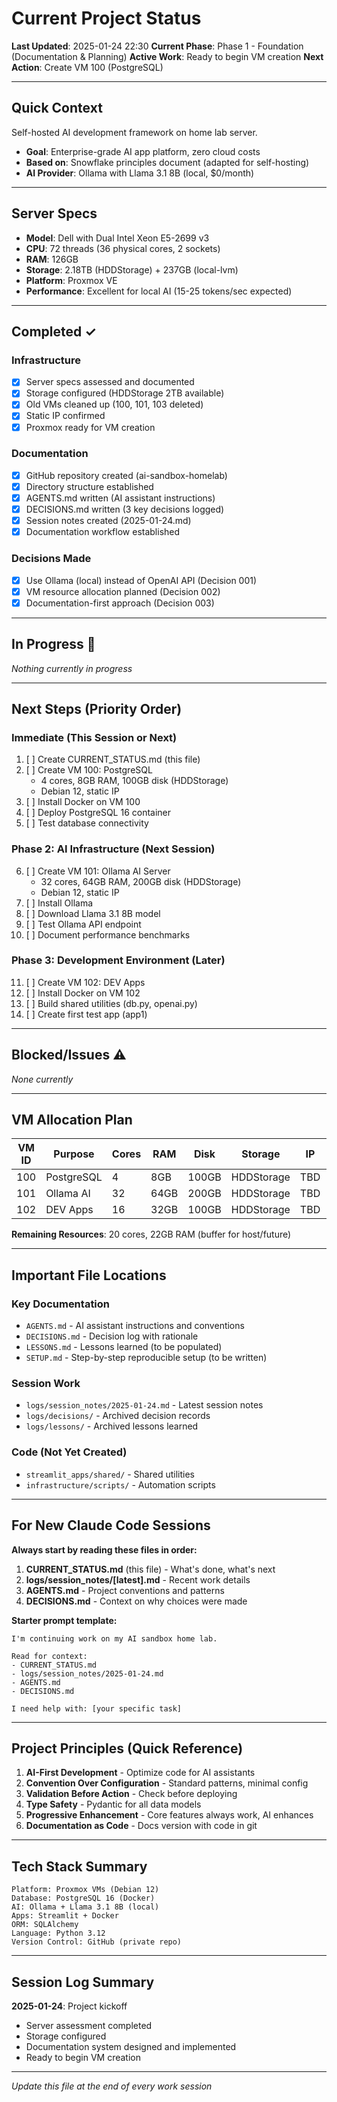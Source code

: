 # Current Project Status

**Last Updated**: 2025-01-24 22:30
**Current Phase**: Phase 1 - Foundation (Documentation & Planning)
**Active Work**: Ready to begin VM creation
**Next Action**: Create VM 100 (PostgreSQL)

---

## Quick Context

Self-hosted AI development framework on home lab server.
- **Goal**: Enterprise-grade AI app platform, zero cloud costs
- **Based on**: Snowflake principles document (adapted for self-hosting)
- **AI Provider**: Ollama with Llama 3.1 8B (local, $0/month)

---

## Server Specs

- **Model**: Dell with Dual Intel Xeon E5-2699 v3
- **CPU**: 72 threads (36 physical cores, 2 sockets)
- **RAM**: 126GB
- **Storage**: 2.18TB (HDDStorage) + 237GB (local-lvm)
- **Platform**: Proxmox VE
- **Performance**: Excellent for local AI (15-25 tokens/sec expected)

---

## Completed ✓

### Infrastructure
- [x] Server specs assessed and documented
- [x] Storage configured (HDDStorage 2TB available)
- [x] Old VMs cleaned up (100, 101, 103 deleted)
- [x] Static IP confirmed
- [x] Proxmox ready for VM creation

### Documentation
- [x] GitHub repository created (ai-sandbox-homelab)
- [x] Directory structure established
- [x] AGENTS.md written (AI assistant instructions)
- [x] DECISIONS.md written (3 key decisions logged)
- [x] Session notes created (2025-01-24.md)
- [x] Documentation workflow established

### Decisions Made
- [x] Use Ollama (local) instead of OpenAI API (Decision 001)
- [x] VM resource allocation planned (Decision 002)
- [x] Documentation-first approach (Decision 003)

---

## In Progress 🔄

*Nothing currently in progress*

---

## Next Steps (Priority Order)

### Immediate (This Session or Next)
1. [ ] Create CURRENT_STATUS.md (this file)
2. [ ] Create VM 100: PostgreSQL
   - 4 cores, 8GB RAM, 100GB disk (HDDStorage)
   - Debian 12, static IP
3. [ ] Install Docker on VM 100
4. [ ] Deploy PostgreSQL 16 container
5. [ ] Test database connectivity

### Phase 2: AI Infrastructure (Next Session)
6. [ ] Create VM 101: Ollama AI Server
   - 32 cores, 64GB RAM, 200GB disk (HDDStorage)
   - Debian 12, static IP
7. [ ] Install Ollama
8. [ ] Download Llama 3.1 8B model
9. [ ] Test Ollama API endpoint
10. [ ] Document performance benchmarks

### Phase 3: Development Environment (Later)
11. [ ] Create VM 102: DEV Apps
12. [ ] Install Docker on VM 102
13. [ ] Build shared utilities (db.py, openai.py)
14. [ ] Create first test app (app1)

---

## Blocked/Issues ⚠️

*None currently*

---

## VM Allocation Plan

| VM ID | Purpose | Cores | RAM | Disk | Storage | IP | Status |
|-------|---------|-------|-----|------|---------|-------|--------|
| 100 | PostgreSQL | 4 | 8GB | 100GB | HDDStorage | TBD | Planned |
| 101 | Ollama AI | 32 | 64GB | 200GB | HDDStorage | TBD | Planned |
| 102 | DEV Apps | 16 | 32GB | 100GB | HDDStorage | TBD | Planned |

**Remaining Resources**: 20 cores, 22GB RAM (buffer for host/future)

---

## Important File Locations

### Key Documentation
- `AGENTS.md` - AI assistant instructions and conventions
- `DECISIONS.md` - Decision log with rationale
- `LESSONS.md` - Lessons learned (to be populated)
- `SETUP.md` - Step-by-step reproducible setup (to be written)

### Session Work
- `logs/session_notes/2025-01-24.md` - Latest session notes
- `logs/decisions/` - Archived decision records
- `logs/lessons/` - Archived lessons learned

### Code (Not Yet Created)
- `streamlit_apps/shared/` - Shared utilities
- `infrastructure/scripts/` - Automation scripts

---

## For New Claude Code Sessions

**Always start by reading these files in order:**

1. **CURRENT_STATUS.md** (this file) - What's done, what's next
2. **logs/session_notes/[latest].md** - Recent work details
3. **AGENTS.md** - Project conventions and patterns
4. **DECISIONS.md** - Context on why choices were made

**Starter prompt template:**
```
I'm continuing work on my AI sandbox home lab.

Read for context:
- CURRENT_STATUS.md
- logs/session_notes/2025-01-24.md
- AGENTS.md
- DECISIONS.md

I need help with: [your specific task]
```

---

## Project Principles (Quick Reference)

1. **AI-First Development** - Optimize code for AI assistants
2. **Convention Over Configuration** - Standard patterns, minimal config
3. **Validation Before Action** - Check before deploying
4. **Type Safety** - Pydantic for all data models
5. **Progressive Enhancement** - Core features always work, AI enhances
6. **Documentation as Code** - Docs version with code in git

---

## Tech Stack Summary

```
Platform: Proxmox VMs (Debian 12)
Database: PostgreSQL 16 (Docker)
AI: Ollama + Llama 3.1 8B (local)
Apps: Streamlit + Docker
ORM: SQLAlchemy
Language: Python 3.12
Version Control: GitHub (private repo)
```

---

## Session Log Summary

**2025-01-24**: Project kickoff
- Server assessment completed
- Storage configured
- Documentation system designed and implemented
- Ready to begin VM creation

---

*Update this file at the end of every work session*
